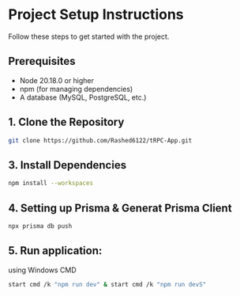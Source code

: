 # Project Setup Instructions

Follow these steps to get started with the project.

## Prerequisites

- Node 20.18.0 or higher
- npm (for managing dependencies)
- A database (MySQL, PostgreSQL, etc.)


## 1. Clone the Repository
```bash
git clone https://github.com/Rashed6122/tRPC-App.git
```

## 3. Install Dependencies
```bash
npm install --workspaces
```
## 4. Setting up Prisma & Generat Prisma Client
```bash
npx prisma db push
```

## 5. Run application:
using Windows CMD 
```bash
start cmd /k "npm run dev" & start cmd /k "npm run devS"
